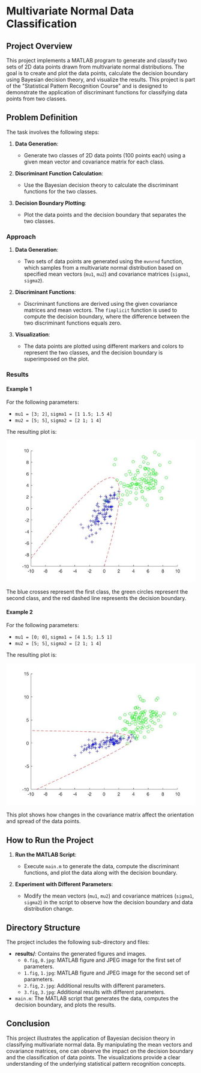 # Multivariate Normal Data Classification

## Project Overview

This project implements a MATLAB program to generate and classify two sets of 2D data points drawn from multivariate normal distributions. The goal is to create and plot the data points, calculate the decision boundary using Bayesian decision theory, and visualize the results. This project is part of the "Statistical Pattern Recognition Course" and is designed to demonstrate the application of discriminant functions for classifying data points from two classes.

## Problem Definition

The task involves the following steps:
1. **Data Generation**:
   - Generate two classes of 2D data points (100 points each) using a given mean vector and covariance matrix for each class.
  
2. **Discriminant Function Calculation**:
   - Use the Bayesian decision theory to calculate the discriminant functions for the two classes.
  
3. **Decision Boundary Plotting**:
   - Plot the data points and the decision boundary that separates the two classes.

### Approach

1. **Data Generation**:
   - Two sets of data points are generated using the `mvnrnd` function, which samples from a multivariate normal distribution based on specified mean vectors (`mu1`, `mu2`) and covariance matrices (`sigma1`, `sigma2`).

2. **Discriminant Functions**:
   - Discriminant functions are derived using the given covariance matrices and mean vectors. The `fimplicit` function is used to compute the decision boundary, where the difference between the two discriminant functions equals zero.

3. **Visualization**:
   - The data points are plotted using different markers and colors to represent the two classes, and the decision boundary is superimposed on the plot.

### Results

#### Example 1
For the following parameters:
- `mu1 = [3; 2]`, `sigma1 = [1 1.5; 1.5 4]`
- `mu2 = [5; 5]`, `sigma2 = [2 1; 1 4]`

The resulting plot is:

![alt text](https://github.com/HosseinRezaei951/Statistical_Pattern_Recognition_Course/blob/main/Exercises/1/results/0.jpg)

The blue crosses represent the first class, the green circles represent the second class, and the red dashed line represents the decision boundary.

#### Example 2
For the following parameters:
- `mu1 = [0; 0]`, `sigma1 = [4 1.5; 1.5 1]`
- `mu2 = [5; 5]`, `sigma2 = [2 1; 1 4]`

The resulting plot is:

![alt text](https://github.com/HosseinRezaei951/Statistical_Pattern_Recognition_Course/blob/main/Exercises/1/results/1.jpg)

This plot shows how changes in the covariance matrix affect the orientation and spread of the data points.

## How to Run the Project

1. **Run the MATLAB Script**:
   - Execute `main.m` to generate the data, compute the discriminant functions, and plot the data along with the decision boundary.

2. **Experiment with Different Parameters**:
   - Modify the mean vectors (`mu1`, `mu2`) and covariance matrices (`sigma1`, `sigma2`) in the script to observe how the decision boundary and data distribution change.

## Directory Structure

The project includes the following sub-directory and files:

- **results/**: Contains the generated figures and images.
  - `0.fig`, `0.jpg`: MATLAB figure and JPEG image for the first set of parameters.
  - `1.fig`, `1.jpg`: MATLAB figure and JPEG image for the second set of parameters.
  - `2.fig`, `2.jpg`: Additional results with different parameters.
  - `3.fig`, `3.jpg`: Additional results with different parameters.
- `main.m`: The MATLAB script that generates the data, computes the decision boundary, and plots the results.

## Conclusion

This project illustrates the application of Bayesian decision theory in classifying multivariate normal data. By manipulating the mean vectors and covariance matrices, one can observe the impact on the decision boundary and the classification of data points. The visualizations provide a clear understanding of the underlying statistical pattern recognition concepts.
